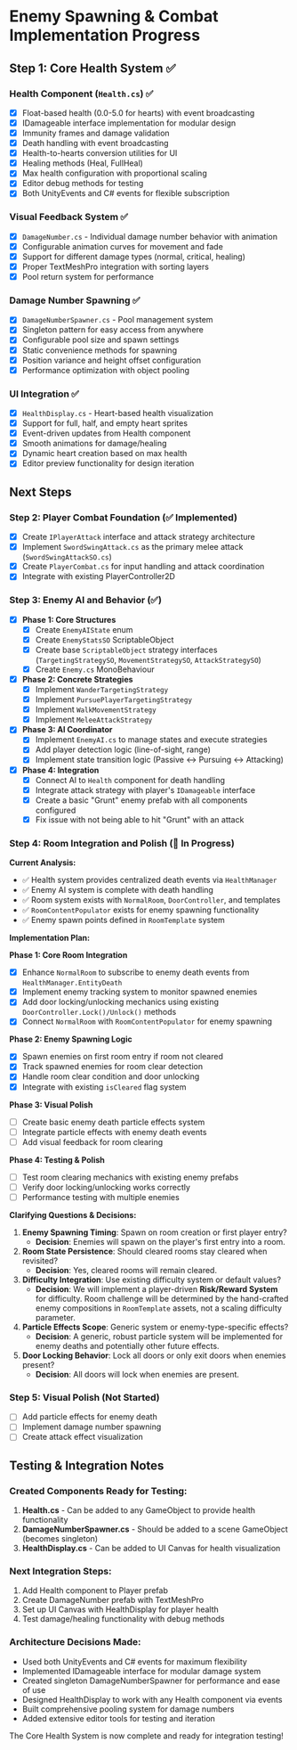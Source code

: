 # Enemy Spawning & Combat Implementation Progress

## Step 1: Core Health System ✅

### Health Component (`Health.cs`) ✅
- [x] Float-based health (0.0-5.0 for hearts) with event broadcasting
- [x] IDamageable interface implementation for modular design
- [x] Immunity frames and damage validation
- [x] Death handling with event broadcasting
- [x] Health-to-hearts conversion utilities for UI
- [x] Healing methods (Heal, FullHeal)
- [x] Max health configuration with proportional scaling
- [x] Editor debug methods for testing
- [x] Both UnityEvents and C# events for flexible subscription

### Visual Feedback System ✅
- [x] `DamageNumber.cs` - Individual damage number behavior with animation
- [x] Configurable animation curves for movement and fade
- [x] Support for different damage types (normal, critical, healing)
- [x] Proper TextMeshPro integration with sorting layers
- [x] Pool return system for performance

### Damage Number Spawning ✅
- [x] `DamageNumberSpawner.cs` - Pool management system
- [x] Singleton pattern for easy access from anywhere
- [x] Configurable pool size and spawn settings
- [x] Static convenience methods for spawning
- [x] Position variance and height offset configuration
- [x] Performance optimization with object pooling

### UI Integration ✅
- [x] `HealthDisplay.cs` - Heart-based health visualization
- [x] Support for full, half, and empty heart sprites
- [x] Event-driven updates from Health component
- [x] Smooth animations for damage/healing
- [x] Dynamic heart creation based on max health
- [x] Editor preview functionality for design iteration

## Next Steps

### Step 2: Player Combat Foundation (✅ Implemented)
- [x] Create `IPlayerAttack` interface and attack strategy architecture
- [x] Implement `SwordSwingAttack.cs` as the primary melee attack (`SwordSwingAttackSO.cs`)
- [x] Create `PlayerCombat.cs` for input handling and attack coordination
- [x] Integrate with existing PlayerController2D

### Step 3: Enemy AI and Behavior (✅)
- [x] **Phase 1: Core Structures**
  - [x] Create `EnemyAIState` enum
  - [x] Create `EnemyStatsSO` ScriptableObject
  - [x] Create base `ScriptableObject` strategy interfaces (`TargetingStrategySO`, `MovementStrategySO`, `AttackStrategySO`)
  - [x] Create `Enemy.cs` MonoBehaviour
- [x] **Phase 2: Concrete Strategies**
  - [x] Implement `WanderTargetingStrategy`
  - [x] Implement `PursuePlayerTargetingStrategy`
  - [x] Implement `WalkMovementStrategy`
  - [x] Implement `MeleeAttackStrategy`
- [x] **Phase 3: AI Coordinator**
  - [x] Implement `EnemyAI.cs` to manage states and execute strategies
  - [x] Add player detection logic (line-of-sight, range)
  - [x] Implement state transition logic (Passive <-> Pursuing <-> Attacking)
- [x] **Phase 4: Integration**
  - [x] Connect AI to `Health` component for death handling
  - [x] Integrate attack strategy with player's `IDamageable` interface
  - [X] Create a basic "Grunt" enemy prefab with all components configured
  - [X] Fix issue with not being able to hit "Grunt" with an attack

### Step 4: Room Integration and Polish (🔄 In Progress)

**Current Analysis:**
- ✅ Health system provides centralized death events via `HealthManager`
- ✅ Enemy AI system is complete with death handling
- ✅ Room system exists with `NormalRoom`, `DoorController`, and templates
- ✅ `RoomContentPopulator` exists for enemy spawning functionality
- ✅ Enemy spawn points defined in `RoomTemplate` system

**Implementation Plan:**

**Phase 1: Core Room Integration**
- [X] Enhance `NormalRoom` to subscribe to enemy death events from `HealthManager.EntityDeath`
- [X] Implement enemy tracking system to monitor spawned enemies
- [X] Add door locking/unlocking mechanics using existing `DoorController.Lock()/Unlock()` methods
- [X] Connect `NormalRoom` with `RoomContentPopulator` for enemy spawning

**Phase 2: Enemy Spawning Logic**
- [X] Spawn enemies on first room entry if room not cleared
- [X] Track spawned enemies for room clear detection
- [X] Handle room clear condition and door unlocking
- [X] Integrate with existing `isCleared` flag system

**Phase 3: Visual Polish**
- [ ] Create basic enemy death particle effects system
- [ ] Integrate particle effects with enemy death events
- [ ] Add visual feedback for room clearing

**Phase 4: Testing & Polish**
- [ ] Test room clearing mechanics with existing enemy prefabs
- [ ] Verify door locking/unlocking works correctly
- [ ] Performance testing with multiple enemies

**Clarifying Questions & Decisions:**
1.  **Enemy Spawning Timing**: Spawn on room creation or first player entry?
    - **Decision**: Enemies will spawn on the player's first entry into a room.
2.  **Room State Persistence**: Should cleared rooms stay cleared when revisited?
    - **Decision**: Yes, cleared rooms will remain cleared.
3.  **Difficulty Integration**: Use existing difficulty system or default values?
    - **Decision**: We will implement a player-driven **Risk/Reward System** for difficulty. Room challenge will be determined by the hand-crafted enemy compositions in `RoomTemplate` assets, not a scaling difficulty parameter.
4.  **Particle Effects Scope**: Generic system or enemy-type-specific effects?
    - **Decision**: A generic, robust particle system will be implemented for enemy deaths and potentially other future effects.
5.  **Door Locking Behavior**: Lock all doors or only exit doors when enemies present?
    - **Decision**: All doors will lock when enemies are present.

### Step 5: Visual Polish (Not Started)
- [ ] Add particle effects for enemy death
- [ ] Implement damage number spawning
- [ ] Create attack effect visualization

## Testing & Integration Notes

### Created Components Ready for Testing:
1. **Health.cs** - Can be added to any GameObject to provide health functionality
2. **DamageNumberSpawner.cs** - Should be added to a scene GameObject (becomes singleton)
3. **HealthDisplay.cs** - Can be added to UI Canvas for health visualization

### Next Integration Steps:
1. Add Health component to Player prefab
2. Create DamageNumber prefab with TextMeshPro
3. Set up UI Canvas with HealthDisplay for player health
4. Test damage/healing functionality with debug methods

### Architecture Decisions Made:
- Used both UnityEvents and C# events for maximum flexibility
- Implemented IDamageable interface for modular damage system
- Created singleton DamageNumberSpawner for performance and ease of use
- Designed HealthDisplay to work with any Health component via events
- Built comprehensive pooling system for damage numbers
- Added extensive editor tools for testing and iteration

The Core Health System is now complete and ready for integration testing!
